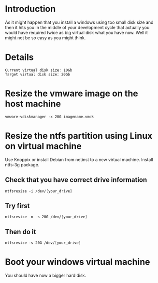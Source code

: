 # Introduction #

As it might happen that you install a windows using too small disk size and then it hits you in the middle of your development cycle that actually you would have required twice as big virtual disk what you have now. Well it might not be so easy as you might think.

# Details #
```
Current virtual disk size: 10Gb
Target virtual disk size: 20Gb
```

# Resize the vmware image on the host machine #
```
vmware-vdiskmanager -x 20G imagename.vmdk
```

# Resize the ntfs partition using Linux on virtual machine #
Use Knoppix or install Debian from netinst to a new virtual machine. Install ntfs-3g package.
## Check that you have correct drive information ##
```
ntfsresize -i /dev/[your_drive]
```

## Try first ##
```
ntfsresize -n -s 20G /dev/[your_drive]
```

## Then do it ##
```
ntfsresize -s 20G /dev/[your_drive]
```

# Boot your windows virtual machine #
You should have now a bigger hard disk.